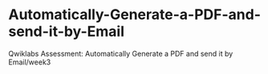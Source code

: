# Automatically-Generate-a-PDF-and-send-it-by-Email
Qwiklabs Assessment: Automatically Generate a PDF and send it by Email/week3

